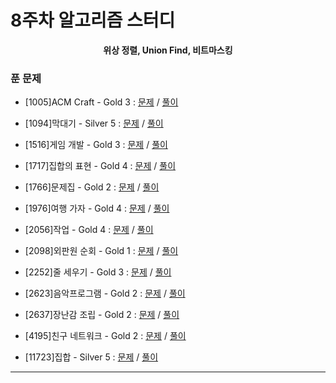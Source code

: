 # 8주차 알고리즘 스터디

<div align = center>
  <b>위상 정렬, Union Find, 비트마스킹</b>
</div>

### 푼 문제

  - [1005]ACM Craft - Gold 3 : [문제](https://www.acmicpc.net/problem/1005) / [풀이](https://github.com/firemancha/Algorithm/tree/main/Baekjoon/TopologicalSort/%5B1005%5DACM%20Craft)

  - [1094]막대기 - Silver 5 : [문제](https://www.acmicpc.net/problem/1094) / [풀이](https://github.com/firemancha/Algorithm/tree/main/Baekjoon/BitMasking/%5B1094%5D%EB%A7%89%EB%8C%80%EA%B8%B0)

  - [1516]게임 개발 - Gold 3 : [문제](https://www.acmicpc.net/problem/1516) / [풀이](https://github.com/firemancha/Algorithm/tree/main/Baekjoon/TopologicalSort/%5B1516%5D%EA%B2%8C%EC%9E%84%20%EA%B0%9C%EB%B0%9C)

  - [1717]집합의 표현 - Gold 4 : [문제](https://www.acmicpc.net/problem/1717) / [풀이](https://github.com/firemancha/Algorithm/tree/main/Baekjoon/DisjointSet/%5B1717%5D%EC%A7%91%ED%95%A9%EC%9D%98%20%ED%91%9C%ED%98%84)

  - [1766]문제집 - Gold 2 : [문제](https://www.acmicpc.net/problem/1766) / [풀이](https://github.com/firemancha/Algorithm/tree/main/Baekjoon/TopologicalSort/%5B1766%5D%EB%AC%B8%EC%A0%9C%EC%A7%91)

  - [1976]여행 가자 - Gold 4 : [문제](https://www.acmicpc.net/problem/1976) / [풀이](https://github.com/firemancha/Algorithm/tree/main/Baekjoon/DisjointSet)

  - [2056]작업 - Gold 4 : [문제](https:/www.acmicpc.net/problem/2056) / [풀이](https://github.com/firemancha/Algorithm/tree/main/Baekjoon/TopologicalSort/%5B2056%5D%EC%9E%91%EC%97%85)

  - [2098]외판원 순회 - Gold 1 : [문제](https://www.acmicpc.net/problem/2098) / [풀이](https://github.com/firemancha/Algorithm/tree/main/Baekjoon/BitMasking/%5B2098%5D%EC%99%B8%ED%8C%90%EC%9B%90%20%EC%88%9C%ED%9A%8C)

  - [2252]줄 세우기 - Gold 3 : [문제](https://www.acmicpc.net/problem/2252) / [풀이](https://github.com/firemancha/Algorithm/tree/main/Baekjoon/TopologicalSort/%5B2252%5D%EC%A4%84%20%EC%84%B8%EC%9A%B0%EA%B8%B0)  

  - [2623]음악프로그램 - Gold 2 : [문제](https://www.acmicpc.net/problem/2623) / [풀이](https://github.com/firemancha/Algorithm/tree/main/Baekjoon/TopologicalSort/%5B2623%5D%EC%9D%8C%EC%95%85%ED%94%84%EB%A1%9C%EA%B7%B8%EB%9E%A8)

  - [2637]장난감 조립 - Gold 2 : [문제](https://www.acmicpc.net/problem/2637) / [풀이](https://github.com/firemancha/Algorithm/tree/main/Baekjoon/TopologicalSort/%5B2637%5D%EC%9E%A5%EB%82%9C%EA%B0%90%20%EC%A1%B0%EB%A6%BD)

  - [4195]친구 네트워크 - Gold 2 : [문제](https://www.acmicpc.net/problem/4195) / [풀이](https://github.com/firemancha/Algorithm/tree/main/Baekjoon/DisjointSet/%5B4195%5D%EC%B9%9C%EA%B5%AC%20%EB%84%A4%ED%8A%B8%EC%9B%8C%ED%81%AC)

  - [11723]집합 - Silver 5 : [문제](https://www.acmicpc.net/problem/11723) / [풀이](https://github.com/firemancha/Algorithm/tree/main/Baekjoon/BitMasking/%5B11723%5D%EC%A7%91%ED%95%A9)

---